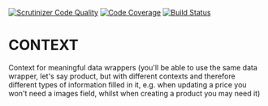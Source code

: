 [![Scrutinizer Code Quality](https://scrutinizer-ci.com/g/tricae-br/context/badges/quality-score.png?b=master)](https://scrutinizer-ci.com/g/tricae-br/context/?branch=master)
[![Code Coverage](https://scrutinizer-ci.com/g/tricae-br/context/badges/coverage.png?b=master)](https://scrutinizer-ci.com/g/tricae-br/context/?branch=master)
[![Build Status](https://travis-ci.org/tricae-br/context.svg?branch=master)](https://travis-ci.org/tricae-br/context)

# CONTEXT
Context for meaningful data wrappers (you'll be able to use the same data wrapper, let's say product, but with different contexts and therefore different types of information filled in it, e.g. when updating a price you won't need a images field, whilst when creating a product you may need it)
